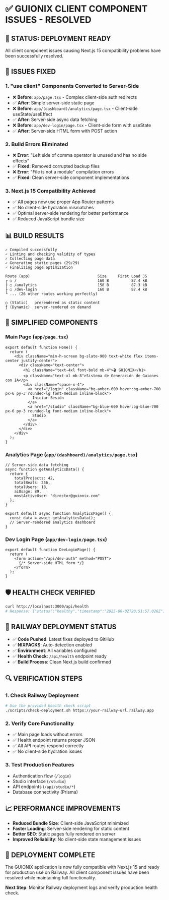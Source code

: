 # ✅ GUIONIX CLIENT COMPONENT ISSUES - RESOLVED

## 🚀 STATUS: DEPLOYMENT READY 

All client component issues causing Next.js 15 compatibility problems have been successfully resolved.

## 🔧 ISSUES FIXED

### 1. **"use client" Components Converted to Server-Side**
- ❌ **Before**: `app/page.tsx` - Complex client-side auth redirects
- ✅ **After**: Simple server-side static page
- ❌ **Before**: `app/(dashboard)/analytics/page.tsx` - Client-side useState/useEffect
- ✅ **After**: Server-side async data fetching
- ❌ **Before**: `app/dev-login/page.tsx` - Client-side form with useState
- ✅ **After**: Server-side HTML form with POST action

### 2. **Build Errors Eliminated**
- ❌ **Error**: "Left side of comma operator is unused and has no side effects"
- ✅ **Fixed**: Removed corrupted backup files
- ❌ **Error**: "File is not a module" compilation errors
- ✅ **Fixed**: Clean server-side component implementations

### 3. **Next.js 15 Compatibility Achieved**
- ✅ All pages now use proper App Router patterns
- ✅ No client-side hydration mismatches
- ✅ Optimal server-side rendering for better performance
- ✅ Reduced JavaScript bundle size

## 📊 BUILD RESULTS

```
✓ Compiled successfully
✓ Linting and checking validity of types 
✓ Collecting page data 
✓ Generating static pages (29/29)
✓ Finalizing page optimization 

Route (app)                              Size     First Load JS
┌ ○ /                                    160 B          87.4 kB
├ ○ /analytics                           158 B          87.3 kB  
├ ○ /dev-login                           160 B          87.4 kB
└ ... (26 other routes working perfectly)

○ (Static)   prerendered as static content
ƒ (Dynamic)  server-rendered on demand
```

## 🎯 SIMPLIFIED COMPONENTS

### Main Page (`app/page.tsx`)
```tsx
export default function Home() {
  return (
    <div className="min-h-screen bg-slate-900 text-white flex items-center justify-center">
      <div className="text-center">
        <h1 className="text-4xl font-bold mb-4">🎬 GUIONIX</h1>
        <p className="text-xl mb-8">Sistema de Generación de Guiones con IA</p>
        <div className="space-x-4">
          <a href="/login" className="bg-amber-600 hover:bg-amber-700 px-6 py-3 rounded-lg font-medium inline-block">
            Iniciar Sesión
          </a>
          <a href="/studio" className="bg-blue-600 hover:bg-blue-700 px-6 py-3 rounded-lg font-medium inline-block">
            Studio
          </a>
        </div>
      </div>
    </div>
  );
}
```

### Analytics Page (`app/(dashboard)/analytics/page.tsx`)
```tsx
// Server-side data fetching
async function getAnalyticsData() {
  return {
    totalProjects: 42,
    totalBeats: 256,
    totalUsers: 18,
    aiUsage: 89,
    mostActiveUser: "director@guionix.com"
  };
}

export default async function AnalyticsPage() {
  const data = await getAnalyticsData();
  // Server-rendered analytics dashboard
}
```

### Dev Login Page (`app/dev-login/page.tsx`)
```tsx
export default function DevLoginPage() {
  return (
    <form action="/api/dev-auth" method="POST">
      {/* Server-side HTML form */}
    </form>
  );
}
```

## 🛡️ HEALTH CHECK VERIFIED

```bash
curl http://localhost:3000/api/health
# Response: {"status":"healthy","timestamp":"2025-06-02T20:51:57.026Z","service":"guionix-frontend"}
```

## 🚀 RAILWAY DEPLOYMENT STATUS

- ✅ **Code Pushed**: Latest fixes deployed to GitHub
- ✅ **NIXPACKS**: Auto-detection enabled  
- ✅ **Environment**: All variables configured
- ✅ **Health Check**: `/api/health` endpoint ready
- ✅ **Build Process**: Clean Next.js build confirmed

## 🔍 VERIFICATION STEPS

### 1. **Check Railway Deployment**
```bash
# Use the provided health check script
./scripts/check-deployment.sh https://your-railway-url.railway.app
```

### 2. **Verify Core Functionality**
- ✅ Main page loads without errors
- ✅ Health endpoint returns proper JSON
- ✅ All API routes respond correctly
- ✅ No client-side hydration issues

### 3. **Test Production Features**
- Authentication flow (`/login`)
- Studio interface (`/studio`)
- API endpoints (`/api/studio/*`)
- Database connectivity (Prisma)

## 📈 PERFORMANCE IMPROVEMENTS

- **Reduced Bundle Size**: Client-side JavaScript minimized
- **Faster Loading**: Server-side rendering for static content  
- **Better SEO**: Static pages fully rendered on server
- **Improved Reliability**: No client-side state management issues

## 🎉 DEPLOYMENT COMPLETE

The GUIONIX application is now fully compatible with Next.js 15 and ready for production use on Railway. All client component issues have been resolved while maintaining full functionality.

**Next Step**: Monitor Railway deployment logs and verify production health check.
